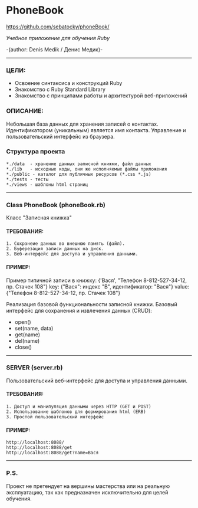 # PhoneBook
 https://github.com/sebatocky/phoneBook/

*Учебное приложение для обучения Ruby*

-(author: Denis Medik / Денис Медик)-
- - -
### ЦЕЛИ:
* Освоение синтаксиса и конструкций Ruby
* Знакомство с Ruby Standard Library
* Знакомство с принципами работы и архитектурой веб-приложений


### ОПИСАНИЕ:
Небольшая база данных для хранения записей о контактах. Идентификатором (уникальным) является имя контакта. Управление и пользовательский интерфейс из браузера.

### Структура проекта
	*./data  - хранение данных записной книжки, файл данных
	*./lib   - исходные коды, они же исполняемые файлы приложения
	*./public - каталог для публичных ресурсов (*.css *.js)
	*./tests - тесты
	*./views - шаблоны html страниц

- - -
### Class PhoneBook (phoneBook.rb)
Класс "Записная книжка"

#### ТРЕБОВАНИЯ:
	1. Сохранеие данных во внешнюю память (файл).
	2. Буферезация записи данных на диск.
	3. Веб-интерфейс для доступа и управления данными.

#### ПРИМЕР:
Пример типичной записи в книжку: {'Вася', "Телефон 8-812-527-34-12, пр. Стачек 108"}
	key: {"Вася": индекс "В", идентификатор: "Вася"} value: {"Телефон 8-812-527-34-12, пр. Стачек 108"}

Реализация базовой функциональности записной книжки. Базовый интерфейс для сохранения и извлечения данных (CRUD):
* open()
* set(name, data)
* get(name)
* del(name)
* close()
- - -

### SERVER (server.rb)
Пользовательский веб-интерфейс для доступа и управления данными.

#### ТРЕБОВАНИЯ:
	1. Доступ и манипуляция данными через HTTP (GET и POST)
	2. Использование шаблонов для формирования html (ERB)
	3. Простой пользовательский интерфейс

#### ПРИМЕР:
	http://localhost:8088/ 
	http://localhost:8088/get
	http://localhost:8088/get?name=Вася

- - -
### P.S.
Проект не претендует на вершины мастерства или на реальную эксплуатацию, так как предназначен исключительно для целей обучения.
